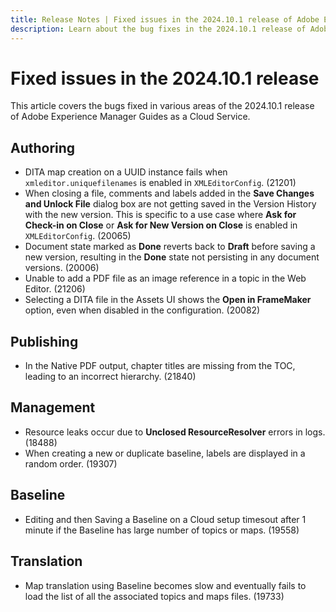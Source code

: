 ```yaml
---
title: Release Notes | Fixed issues in the 2024.10.1 release of Adobe Experience Manager Guides 
description: Learn about the bug fixes in the 2024.10.1 release of Adobe Experience Manager Guides as a Cloud Service.
---
```

# Fixed issues in the 2024.10.1 release

This article covers the bugs fixed in various areas of the 2024.10.1 release of Adobe Experience Manager Guides as a Cloud Service.

## Authoring

- DITA map creation on a UUID instance fails when `xmleditor.uniquefilenames` is enabled in `XMLEditorConfig`. (21201)
- When closing a file, comments and labels added in the **Save Changes and Unlock File** dialog box are not getting saved in the Version History with the new version. This is specific to a use case where **Ask for Check-in on Close** or **Ask for New Version on Close** is enabled in `XMLEditorConfig`. (20065)
- Document state marked as **Done** reverts back to **Draft** before saving a new version, resulting in the **Done** state not persisting in any document versions. (20006)
- Unable to add a PDF file as an image reference in a topic in the Web Editor. (21206)
- Selecting a DITA file in the Assets UI shows the **Open in FrameMaker** option, even when disabled in the configuration. (20082)

## Publishing

- In the Native PDF output, chapter titles are missing from the TOC, leading to an incorrect hierarchy. (21840)

 
## Management

- Resource leaks occur due to **Unclosed ResourceResolver** errors in logs. (18488)
- When creating a new or duplicate baseline, labels are displayed in a random order. (19307)


## Baseline

- Editing and then Saving a Baseline on a Cloud setup timesout after 1 minute if the Baseline has large number of topics or maps. (19558)

## Translation

- Map translation using Baseline becomes slow and eventually fails to load the list of all the associated topics and maps files. (19733)